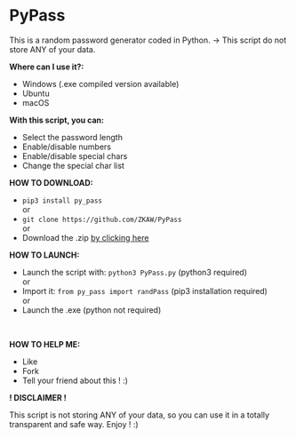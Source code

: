 # PyPass
This is a random password generator coded in Python.
-> This script do not store ANY of your data.

**Where can I use it?:**

- Windows (.exe compiled version available)
- Ubuntu
- macOS

**With this script, you can:**

- Select the password length
- Enable/disable numbers
- Enable/disable special chars
- Change the special char list

**HOW TO DOWNLOAD:**

* `pip3 install py_pass`
<br/> or <br/>
* `git clone https://github.com/ZKAW/PyPass`
<br/> or <br/>
* Download the .zip [by clicking here](https://github.com/ZKAW/Py-Pass/archive/master.zip)

**HOW TO LAUNCH:**

* Launch the script with: `python3 PyPass.py` (python3 required)
<br/> or <br/>
* Import it: `from py_pass import randPass` (pip3 installation required)
<br/> or <br/>
* Launch the .exe (python not required)
<br/>

**HOW TO HELP ME:**

- Like
- Fork
- Tell your friend about this ! :)

**! DISCLAIMER !**

This script is not storing ANY of your data, so you can use it in a totally transparent and safe way. Enjoy ! :)
